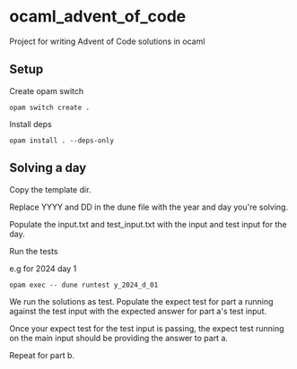 # ocaml_advent_of_code

Project for writing Advent of Code solutions in ocaml

## Setup

Create opam switch

```shell
opam switch create .
```

Install deps

```shell
opam install . --deps-only  
```

## Solving a day

Copy the template dir.

Replace YYYY and DD in the dune file with the year and day you're solving.

Populate the input.txt and test_input.txt with the input and test input for the day.

Run the tests

e.g for 2024 day 1

```shell
opam exec -- dune runtest y_2024_d_01    
```

We run the solutions as test. Populate the expect test for part a running against the test input with the expected answer for part a's test input.

Once your expect test for the test input is passing, the expect test running on the main input should be providing the answer to part a.

Repeat for part b.
